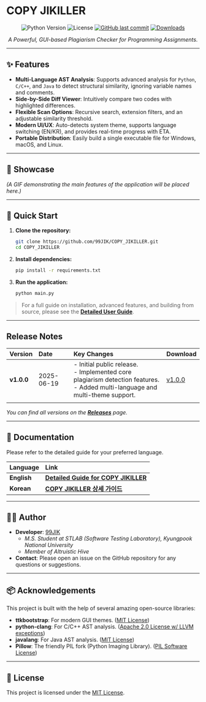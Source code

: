 # COPY JIKILLER

<div align="center">
  
  ![Python Version](https://img.shields.io/badge/python-3.9+-blue.svg)
  ![License](https://img.shields.io/badge/license-MIT-green.svg)
  [![GitHub last commit](https://img.shields.io/github/last-commit/99JIK/COPY_JIKILLER)](https://github.com/99JIK/COPY_JIKILLER/commits/main)
  [![Downloads](https://img.shields.io/github/downloads/99JIK/COPY_JIKILLER/total?label=Downloads&color=blue)](https://github.com/99JIK/COPY_JIKILLER/releases)

  _A Powerful, GUI-based Plagiarism Checker for Programming Assignments._

</div>

---

## ✨ Features

- **Multi-Language AST Analysis**: Supports advanced analysis for `Python`, `C/C++`, and `Java` to detect structural similarity, ignoring variable names and comments.
- **Side-by-Side Diff Viewer**: Intuitively compare two codes with highlighted differences.
- **Flexible Scan Options**: Recursive search, extension filters, and an adjustable similarity threshold.
- **Modern UI/UX**: Auto-detects system theme, supports language switching (EN/KR), and provides real-time progress with ETA.
- **Portable Distribution**: Easily build a single executable file for Windows, macOS, and Linux.

---

## 📸 Showcase

*(A GIF demonstrating the main features of the application will be placed here.)*

<!-- ![Demo GIF](./resource/demo.gif) -->

---

## 🚀 Quick Start

1.  **Clone the repository:**
    ```bash
    git clone https://github.com/99JIK/COPY_JIKILLER.git
    cd COPY_JIKILLER
    ```
2.  **Install dependencies:**
    ```bash
    pip install -r requirements.txt
    ```
3.  **Run the application:**
    ```bash
    python main.py
    ```

> For a full guide on installation, advanced features, and building from source, please see the [**Detailed User Guide**](./guide/EN.md).

---

## Release Notes

| Version | Date | Key Changes | Download |
| :--- | :--- | :--- | :--- |
| **v1.0.0** | 2025-06-19 | - Initial public release.<br>- Implemented core plagiarism detection features.<br>- Added multi-language and multi-theme support. | [v1.0.0](https://github.com/99JIK/COPY_JIKILLER/releases/tag/v1.0.0) |
| | | | |

*You can find all versions on the [**Releases**](https://github.com/99JIK/COPY_JIKILLER/releases) page.*

---

## 📖 Documentation

Please refer to the detailed guide for your preferred language.

| Language | Link |
| :--- | :--- |
| **English** | [**Detailed Guide for COPY JIKILLER**](./guide/EN.md) |
| **Korean** | [**COPY JIKILLER 상세 가이드**](./guide/KR.md) |


---

## 👨‍💻 Author 
-   **Developer**: [99JIK](https://github.com/99JIK)
    -   *M.S. Student at STLAB (Software Testing Laboratory), Kyungpook National University*
    -   *Member of Altruistic Hive*
-   **Contact**: Please open an issue on the GitHub repository for any questions or suggestions.

---

## 📦 Acknowledgements

This project is built with the help of several amazing open-source libraries:

-   **ttkbootstrap**: For modern GUI themes. ([MIT License](https://github.com/israel-dryer/ttkbootstrap/blob/master/LICENSE))
-   **python-clang**: For C/C++ AST analysis. ([Apache 2.0 License w/ LLVM exceptions](https://github.com/llvm/llvm-project/blob/main/LICENSE.TXT))
-   **javalang**: For Java AST analysis. ([MIT License](https://github.com/c2nes/javalang/blob/master/LICENSE.txt))
-   **Pillow**: The friendly PIL fork (Python Imaging Library). ([PIL Software License](https://github.com/python-pillow/Pillow/blob/main/LICENSE))

---

## 📜 License

This project is licensed under the [MIT License](./LICENSE).

